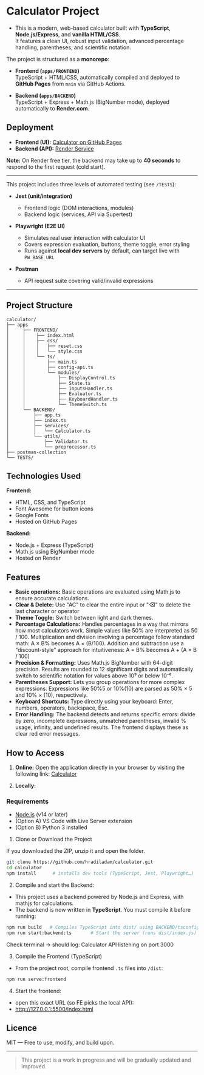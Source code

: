 # Calculator Project
- This is a modern, web-based calculator built with **TypeScript**, **Node.js/Express**, and **vanilla HTML/CSS**.  
It features a clean UI, robust input validation, advanced percentage handling, parentheses, and scientific notation.

The project is structured as a **monorepo**:

- **Frontend (`apps/FRONTEND`)**  
  TypeScript + HTML/CSS, automatically compiled and deployed to **GitHub Pages** from `main` via GitHub Actions.  

- **Backend (`apps/BACKEND`)**  
  TypeScript + Express + Math.js (BigNumber mode), deployed automatically to **Render.com**. 


## Deployment

- **Frontend (UI):** [Calculator on GitHub Pages](https://hradiladam.github.io/calculator/)  
- **Backend (API):** [Render Service](https://calculator-yzjs.onrender.com/evaluate)  

**Note:** On Render free tier, the backend may take up to **40 seconds** to respond to the first request (cold start). 

---


This project includes three levels of automated testing (see `/TESTS`):

- **Jest (unit/integration)**  
  - Frontend logic (DOM interactions, modules)  
  - Backend logic (services, API via Supertest)  

- **Playwright (E2E UI)**  
  - Simulates real user interaction with calculator UI  
  - Covers expression evaluation, buttons, theme toggle, error styling  
  - Runs against **local dev servers** by default, can target live with `PW_BASE_URL`  

- **Postman**  
  - API request suite covering valid/invalid expressions  

---


## Project Structure

```
calculator/
├── apps
│     ├── FRONTEND/
│     │    ├── index.html
│     │    ├── css/
│     │    │   ├── reset.css
│     │    │   └── style.css
│     │    └── ts/
│     │        ├── main.ts
│     │        ├── config-api.ts
│     │        └── modules/
│     │            ├── DisplayControl.ts
│     │            ├── State.ts
│     │            ├── InputsHandler.ts
│     │            ├── Evaluator.ts
│     │            ├── KeyboardHandler.ts
│     │            └── ThemeSwitch.ts
│     └── BACKEND/
│         ├── app.ts
│         ├── index.ts
│         ├── services/
│         │   └── Calculator.ts
│         └── utils/
│             ├── Validator.ts
│             └── preprocessor.ts
├── postman-collection
└── TESTS/
```

## Technologies Used

**Frontend:** 
- HTML, CSS, and TypeScript
- Font Awesome for button icons
- Google Fonts
- Hosted on GitHub Pages

**Backend:**
- Node.js + Express (TypeScript)
- Math.js using BigNumber mode
- Hosted on Render

## Features
- **Basic operations:** Basic operations are evaluated using Math.js to ensure accurate calculations.
- **Clear & Delete:** Use "AC" to clear the entire input or "⌫" to delete the last character or operator 
- **Theme Toggle:** Switch between light and dark themes.
- **Percentage Calculations:** Handles percentages in a way that mirrors how most calculators work. Simple values like 50% are interpreted as 50 / 100. Multiplication and division involving a percentage follow standard math: A × B% becomes A × (B/100).  Addition and subtraction use a "discount-style" approach for intuitiveness: A = B% becomes A + (A × B / 100)
- **Precision & Formatting:** Uses Math.js BigNumber with 64-digit precision. Results are rounded to 12 significant digits and automatically switch to scientific notation for values above 10⁹ or below 10⁻⁶.
- **Parentheses Support:** Lets you group operations for more complex expressions. Expressions like 50%5 or 10%(10) are parsed as 50% × 5 and 10% × (10), respectively.
- **Keyboard Shortcuts:** Type directly using your keyboard: Enter, numbers, operators, backspace, Esc.
- **Error Handling:** The backend detects and returns specific errors: divide by zero, incomplete expressions, unmatched parentheses, invalid % usage, infinity, and undefined results. The frontend displays these as clear red error messages.


## How to Access

1. **Online:** Open the application directly in your browser by visiting the following link: [Calculator](https://hradiladam.github.io/calculator/)

2. **Locally:** 

### Requirements

- [Node.js](https://nodejs.org/) (v14 or later)
- (Option A) VS Code with Live Server extension
- (Option B) Python 3 installed

1. Clone or Download the Project

If you downloaded the ZIP, unzip it and open the folder.

```bash
git clone https://github.com/hradiladam/calculator.git
cd calculator
npm install      # installs dev tools (TypeScript, Jest, Playwright…)
```

2. Compile and start the Backend: 
- This project uses a backend powered by Node.js and Express, with mathjs for calculations.
- The backend is now written in **TypeScript**. You must compile it before running:

```bash
npm run build   # Compiles TypeScript into dist/ using BACKEND/tsconfig.json (equivalent to: tsc -p .)
npm run start:backend:ts       # Start the server (runs dist/index.js) at http://localhost:3000
```

Check terminal → should log:
Calculator API listening on port 3000

3. Compile the Frontend (TypeScript)
- From the project root, compile frontend `.ts` files into `/dist`:

```bash
npm run serve:frontend
```

4. Start the frontend: 

- open this exact URL (so FE picks the local API):
- http://127.0.0.1:5500/index.html


## Licence
MIT — Free to use, modify, and build upon.

---


> This project is a work in progress and will be gradually updated and improved.